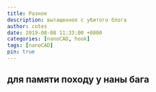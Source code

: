 ```yaml
---
title: Разное
description: вытащенное с убитого блога
author: cotes
date: 2019-08-08 11:33:00 +0800
categories: [nanoCAD, hook]
tags: [nanoCAD]
pin: true
---
```


## для памяти походу у наны бага
